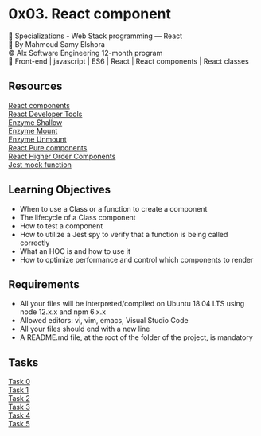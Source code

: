 # 0x03. React component

📂 Specializations - Web Stack programming ― React  
👤 By Mahmoud Samy Elshora  
©️ Alx Software Engineering 12-month program  
🔖 Front-end | javascript | ES6 | React | React components | React classes

## Resources

[React components](https://react.dev/reference/react/Component)  
[React Developer Tools](https://chromewebstore.google.com/detail/react-developer-tools/fmkadmapgofadopljbjfkapdkoienihi)  
[Enzyme Shallow](https://enzymejs.github.io/enzyme/docs/api/shallow.html)  
[Enzyme Mount](https://enzymejs.github.io/enzyme/docs/api/ReactWrapper/mount.html)  
[Enzyme Unmount](https://enzymejs.github.io/enzyme/docs/api/ReactWrapper/unmount.html)  
[React Pure components](https://react.dev/)  
[React Higher Order Components](https://react.dev/)  
[Jest mock function ](https://jestjs.io/docs/jest-object)  
  
## Learning Objectives

- When to use a Class or a function to create a component
- The lifecycle of a Class component
- How to test a component
- How to utilize a Jest spy to verify that a function is being called correctly
- What an HOC is and how to use it
- How to optimize performance and control which components to render

## Requirements

- All your files will be interpreted/compiled on Ubuntu 18.04 LTS using node 12.x.x and npm 6.x.x
- Allowed editors: vi, vim, emacs, Visual Studio Code
- All your files should end with a new line
- A README.md file, at the root of the folder of the project, is mandatory

## Tasks
[Task 0](https://github.com/Mahmoud-Samy-Creator/alx-react/tree/main/0x03-React_component/task_0/dashboard)  
[Task 1](https://github.com/Mahmoud-Samy-Creator/alx-react/tree/main/0x03-React_component/task_1/dashboard)  
[Task 2](https://github.com/Mahmoud-Samy-Creator/alx-react/tree/main/0x03-React_component/task_2/dashboard)  
[Task 3](https://github.com/Mahmoud-Samy-Creator/alx-react/tree/main/0x03-React_component/task_3/dashboard)  
[Task 4](https://github.com/Mahmoud-Samy-Creator/alx-react/tree/main/0x03-React_component/task_4/dashboard)  
[Task 5](https://github.com/Mahmoud-Samy-Creator/alx-react/tree/main/0x03-React_component/task_5/dashboard)  
